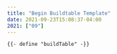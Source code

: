 ```yaml
---
title: "Begin Buildtable Template"
date: 2021-09-23T15:08:37-04:00
2021: ["09"]
---
```

```go-html-template
{{- define "buildTable" -}}
```
